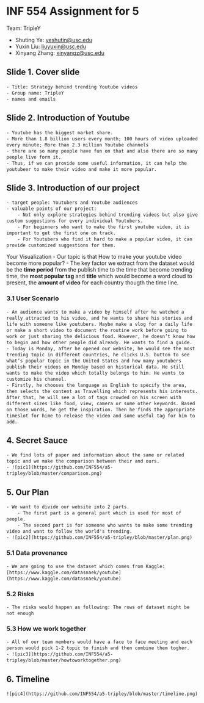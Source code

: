 # INF 554 Assignment for 5

Team: TripleY 
- Shuting Ye: yeshutin@usc.edu
- Yuxin Liu: liuyuxin@usc.edu
- Xinyang Zhang: xinyangz@usc.edu

## Slide 1. Cover slide
    - Title: Strategy behind trending Youtube videos
    - Group name: TripleY
    - names and emails

## Slide 2. Introduction of Youtube
    - Youtube has the biggest market share. 
    - More than 1.8 billion users every month; 100 hours of video uploaded every minute; More than 2.3 million Youtube channels
    - there are so many people have fun on that and also there are so many people live form it. 
    - Thus, if we can provide some useful information, it can help the youtubeer to make their video and make it more popular.  

## Slide 3. Introduction of our project
    - target people: Youtubers and Youtube audiences
    - valuable points of our project: 
        - Not only explore strategies behind trending videos but also give custom suggestions for every individual Youtubers.
        - For beginners who want to make the first youtube video, it is important to get the first one on track.
        - For Youtubers who find it hard to make a popular video, it can provide customized suggestions for them.

Your Visualization
    - Our topic is that How to make your youtube video become more popular?
    - The key factor we extract from the dataset would be the **time period** from the publish time to the time that become trending time, the **most popular tag** and **title** which would become a word cloud to present, the **amount of video** for each country thougth the time line.

### 3.1 User Scenario
    - An audience wants to make a video by himself after he watched a really attracted to his video, and he wants to share his stories and life with someone like youtubers. Maybe make a vlog for a daily life or make a short video to document the routine work before going to work or just sharing the delicious food. However, he doesn’t know how to begin and how other people did already. He wants to find a guide. 
    - Today is Monday, after he opened our website, he would see the most trending topic in different countries, he clicks U.S. button to see what’s popular topic in the United States and how many youtubers publish their videos on Monday based on historical data. He still wants to make the video which totally belongs to him. He wants to customize his channel.
    - Firstly, he chooses the language as English to specify the area, then selects the content as Travelling which represents his interests. After that, he will see a lot of tags crowded on his screen with different sizes like food, view, camera or some other keywords. Based on those words, he get the inspiration. Then he finds the appropriate timeslot for hime to release the video and some useful tag for him to add.

## 4. Secret Sauce
    - We find lots of paper and information about the same or related topic and we make the comparison between their and ours.
    - ![pic1](https://github.com/INF554/a5-tripley/blob/master/comparison.png)

## 5. Our Plan
    - We want to divide our website into 2 parts. 
        - The first part is a general part which is used for most of people.
        - The second part is for someone who wants to make some trending video and want to follow the world's trending.
    - ![pic2](https://github.com/INF554/a5-tripley/blob/master/plan.png)

### 5.1 Data provenance
    - We are going to use the dataset which comes from Kaggle: [https://www.kaggle.com/datasnaek/youtube](https://www.kaggle.com/datasnaek/youtube)

### 5.2 Risks
    - The risks would happen as following: The rows of dataset might be not enough

### 5.3 How we work together
    - All of our team members would have a face to face meeting and each person would pick 1-2 topic to finish and then combine them togher.
    - ![pic3](https://github.com/INF554/a5-tripley/blob/master/howtoworktogether.png)

## 6. Timeline
    ![pic4](https://github.com/INF554/a5-tripley/blob/master/timeline.png)

